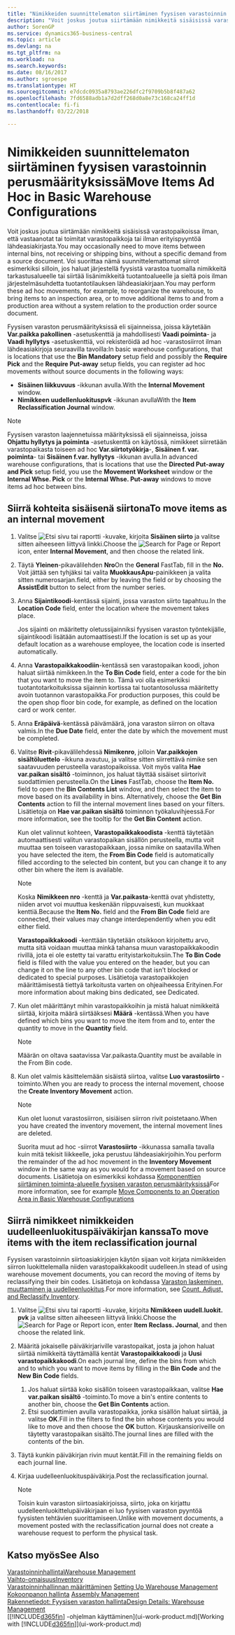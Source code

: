 ```yaml
---
title: "Nimikkeiden suunnittelematon siirtäminen fyysisen varastoinnin perusmäärityksissä | Microsoft Docs"
description: "Voit joskus joutua siirtämään nimikkeitä sisäisissä varastopaikoissa, ilman, että vastaanotat tai toimitat varastopaikkoja, ilman erityispyyntöä lähdeasiakirjasta. Voi suorittaa nämä suunnittelemattomat siirrot esimerkiksi silloin, jos haluat järjestellä fyysistä varastoa tuomalla nimikkeitä tarkastusalueelle tai siirtää lisänimikkeitä tuotantoalueelle ja sieltä pois ilman järjestelmäsuhdetta tuotantotilauksen lähdeasiakirjaan."
author: SorenGP
ms.service: dynamics365-business-central
ms.topic: article
ms.devlang: na
ms.tgt_pltfrm: na
ms.workload: na
ms.search.keywords: 
ms.date: 08/16/2017
ms.author: sgroespe
ms.translationtype: HT
ms.sourcegitcommit: e7dcdc0935a8793ae226dfc2f9709b5b8f487a62
ms.openlocfilehash: 7fd6588adb1a7d2dff268d0a8e73c168ca24ff1d
ms.contentlocale: fi-fi
ms.lasthandoff: 03/22/2018

---
```

# <a name="move-items-ad-hoc-in-basic-warehouse-configurations"></a><span data-ttu-id="79c12-104">Nimikkeiden suunnittelematon siirtäminen fyysisen varastoinnin perusmäärityksissä</span><span class="sxs-lookup"><span data-stu-id="79c12-104">Move Items Ad Hoc in Basic Warehouse Configurations</span></span>
<span data-ttu-id="79c12-105">Voit joskus joutua siirtämään nimikkeitä sisäisissä varastopaikoissa ilman, että vastaanotat tai toimitat varastopaikkoja tai ilman erityispyyntöä lähdeasiakirjasta.</span><span class="sxs-lookup"><span data-stu-id="79c12-105">You may occasionally need to move items between internal bins, not receiving or shipping bins, without a specific demand from a source document.</span></span> <span data-ttu-id="79c12-106">Voi suorittaa nämä suunnittelemattomat siirrot esimerkiksi silloin, jos haluat järjestellä fyysistä varastoa tuomalla nimikkeitä tarkastusalueelle tai siirtää lisänimikkeitä tuotantoalueelle ja sieltä pois ilman järjestelmäsuhdetta tuotantotilauksen lähdeasiakirjaan.</span><span class="sxs-lookup"><span data-stu-id="79c12-106">You may perform these ad hoc movements, for example, to reorganize the warehouse, to bring items to an inspection area, or to move additional items to and from a production area without a system relation to the production order source document.</span></span>  

<span data-ttu-id="79c12-107">Fyysisen varaston perusmäärityksissä eli sijainneissa, joissa käytetään **Var.paikka pakollinen** -asetuskenttiä ja mahdollisesti **Vaadi poiminta**- ja **Vaadi hyllytys** -asetuskenttiä, voi rekisteröidä ad hoc -varastosiirrot ilman lähdeasiakirjoja seuraavilla tavoilla:</span><span class="sxs-lookup"><span data-stu-id="79c12-107">In basic warehouse configurations, that is locations that use the **Bin Mandatory** setup field and possibly the **Require Pick** and the **Require Put-away** setup fields, you can register ad hoc movements without source documents in the following ways:</span></span>  

- <span data-ttu-id="79c12-108">**Sisäinen liikkuvuus** -ikkunan avulla.</span><span class="sxs-lookup"><span data-stu-id="79c12-108">With the **Internal Movement** window.</span></span>  
- <span data-ttu-id="79c12-109">**Nimikkeen uudellenluokituspvk** -ikkunan avulla</span><span class="sxs-lookup"><span data-stu-id="79c12-109">With the **Item Reclassification Journal** window.</span></span>  

> [!NOTE]  
>  <span data-ttu-id="79c12-110">Fyysisen varaston laajennetuissa määrityksissä eli sijainneissa, joissa **Ohjattu hyllytys ja poiminta** -asetuskenttä on käytössä, nimikkeet siirretään varastopaikasta toiseen ad hoc **Var.siirtotyökirja**-, **Sisäinen f. var. poiminta**- tai **Sisäinen f.var. hyllytys** -ikkunan avulla.</span><span class="sxs-lookup"><span data-stu-id="79c12-110">In advanced warehouse configurations, that is locations that use the **Directed Put-away and Pick** setup field, you use the **Movement Worksheet** window or the **Internal Whse. Pick** or the **Internal Whse. Put-away** windows to move items ad hoc between bins.</span></span>  

## <a name="to-move-items-as-an-internal-movement"></a><span data-ttu-id="79c12-111">Siirrä kohteita sisäisenä siirtona</span><span class="sxs-lookup"><span data-stu-id="79c12-111">To move items as an internal movement</span></span>  
1.  <span data-ttu-id="79c12-112">Valitse ![Etsi sivu tai raportti](media/ui-search/search_small.png "Etsi sivu tai raportti -kuvake") -kuvake, kirjoita **Sisäinen siirto** ja valitse sitten aiheeseen liittyvä linkki.</span><span class="sxs-lookup"><span data-stu-id="79c12-112">Choose the ![Search for Page or Report](media/ui-search/search_small.png "Search for Page or Report icon") icon, enter **Internal Movement**, and then choose the related link.</span></span>  
2.  <span data-ttu-id="79c12-113">Täytä **Yleinen**-pikavälilehden **Nro**</span><span class="sxs-lookup"><span data-stu-id="79c12-113">On the **General** FastTab, fill in the **No.**</span></span> <span data-ttu-id="79c12-114">Voit jättää sen tyhjäksi tai valita **MuokkausApu**-painikkeen ja valita sitten numerosarjan.</span><span class="sxs-lookup"><span data-stu-id="79c12-114">field, either by leaving the field or by choosing the **AssistEdit** button to select from the number series.</span></span>  
3.  <span data-ttu-id="79c12-115">Anna **Sijaintikoodi**-kentässä sijainti, jossa varaston siirto tapahtuu.</span><span class="sxs-lookup"><span data-stu-id="79c12-115">In the **Location Code** field, enter the location where the movement takes place.</span></span>  

    <span data-ttu-id="79c12-116">Jos sijainti on määritetty oletussijainniksi fyysisen varaston työntekijälle, sijaintikoodi lisätään automaattisesti.</span><span class="sxs-lookup"><span data-stu-id="79c12-116">If the location is set up as your default location as a warehouse employee, the location code is inserted automatically.</span></span>  
4.  <span data-ttu-id="79c12-117">Anna **Varastopaikkakoodiin**-kentässä sen varastopaikan koodi, johon haluat siirtää nimikkeen.</span><span class="sxs-lookup"><span data-stu-id="79c12-117">In the **To Bin Code** field, enter a code for the bin that you want to move the item to.</span></span> <span data-ttu-id="79c12-118">Tämä voi olla esimerkiksi tuotantotarkoituksissa sijainnin kortissa tai tuotantosolussa määritetty avoin tuotannon varastopaikka.</span><span class="sxs-lookup"><span data-stu-id="79c12-118">For production purposes, this could be the open shop floor bin code, for example, as defined on the location card or work center.</span></span>  
5.  <span data-ttu-id="79c12-119">Anna **Eräpäivä**-kentässä päivämäärä, jona varaston siirron on oltava valmis.</span><span class="sxs-lookup"><span data-stu-id="79c12-119">In the **Due Date** field, enter the date by which the movement must be completed.</span></span>  
6.  <span data-ttu-id="79c12-120">Valitse **Rivit**-pikavälilehdessä **Nimikenro**, jolloin **Var.paikkojen sisältöluettelo** -ikkuna avautuu, ja valitse sitten siirrettävä nimike sen saatavuuden perusteella varastopaikoissa. Voit myös valita **Hae var.paikan sisältö** -toiminnon, jos haluat täyttää sisäiset siirtorivit suodattimien perusteella.</span><span class="sxs-lookup"><span data-stu-id="79c12-120">On the **Lines** FastTab, choose the **Item No.** field to open the **Bin Contents List** window, and then select the item to move based on its availability in bins. Alternatively, choose the **Get Bin Contents** action to fill the internal movement lines based on your filters.</span></span> <span data-ttu-id="79c12-121">Lisätietoja on **Hae var.paikan sisältö** toiminnon työkaluvihjeessä.</span><span class="sxs-lookup"><span data-stu-id="79c12-121">For more information, see the tooltip for the **Get Bin Content** action.</span></span>   

    <span data-ttu-id="79c12-122">Kun olet valinnut kohteen, **Varastopaikkakoodista** -kenttä täytetään automaattisesti valitun varastopaikan sisällön perusteella, mutta voit muuttaa sen toiseen varastopaikkaan, jossa nimike on saatavilla.</span><span class="sxs-lookup"><span data-stu-id="79c12-122">When you have selected the item, the **From Bin Code** field is automatically filled according to the selected bin content, but you can change it to any other bin where the item is available.</span></span>  

    > [!NOTE]  
    >  <span data-ttu-id="79c12-123">Koska **Nimikkeen nro** -kenttä ja **Var.paikasta**-kenttä ovat yhdistetty, niiden arvot voi muuttua keskenään riippuvaisesti, kun muokkaat kenttiä.</span><span class="sxs-lookup"><span data-stu-id="79c12-123">Because the **Item No.** field and the **From Bin Code** field are connected, their values may change interdependently when you edit either field.</span></span>  

    <span data-ttu-id="79c12-124">**Varastopaikkakoodi** -kenttään täytetään otsikkoon kirjoitettu arvo, mutta sitä voidaan muuttaa minkä tahansa muun varastopaikkakoodin rivillä, jota ei ole estetty tai varattu erityistarkoituksiin.</span><span class="sxs-lookup"><span data-stu-id="79c12-124">The **To Bin Code** field is filled with the value you entered on the header, but you can change it on the line to any other bin code that isn’t blocked or dedicated to special purposes.</span></span> <span data-ttu-id="79c12-125">Lisätietoja varastopaikkojen määrittämisestä tiettyä tarkoitusta varten on ohjeaiheessa Erityinen.</span><span class="sxs-lookup"><span data-stu-id="79c12-125">For more information about making bins dedicated, see Dedicated.</span></span>  
7.  <span data-ttu-id="79c12-126">Kun olet määrittänyt mihin varastopaikkoihin ja mistä haluat nimikkeitä siirtää, kirjoita määrä siirtääksesi **Määrä** -kentässä.</span><span class="sxs-lookup"><span data-stu-id="79c12-126">When you have defined which bins you want to move the item from and to, enter the quantity to move in the **Quantity** field.</span></span>  

    > [!NOTE]  
    >  <span data-ttu-id="79c12-127">Määrän on oltava saatavissa Var.paikasta.</span><span class="sxs-lookup"><span data-stu-id="79c12-127">Quantity must be available in the From Bin code.</span></span>  

8.  <span data-ttu-id="79c12-128">Kun olet valmis käsittelemään sisäistä siirtoa, valitse **Luo varastosiirto** -toiminto.</span><span class="sxs-lookup"><span data-stu-id="79c12-128">When you are ready to process the internal movement, choose the **Create Inventory Movement** action.</span></span>  

    > [!NOTE]  
    >  <span data-ttu-id="79c12-129">Kun olet luonut varastosiirron, sisiäisen siirron rivit poistetaano.</span><span class="sxs-lookup"><span data-stu-id="79c12-129">When you have created the inventory movement, the internal movement lines are deleted.</span></span>  

    <span data-ttu-id="79c12-130">Suorita muut ad hoc -siirrot **Varastosiirto** -ikkunassa samalla tavalla kuin mitä tekisit liikkeelle, joka perustuu lähdeasiakirjoihin.</span><span class="sxs-lookup"><span data-stu-id="79c12-130">You perform the remainder of the ad hoc movement in the **Inventory Movement** window in the same way as you would for a movement based on source documents.</span></span> <span data-ttu-id="79c12-131">Lisätietoja on esimerkiksi kohdassa [Komponenttien siirtäminen toiminta-alueelle fyysisen varaston perusmäärityksissä](warehouse-how-to-move-components-to-an-operation-area-in-basic-warehousing.md)</span><span class="sxs-lookup"><span data-stu-id="79c12-131">For more information, see for example [Move Components to an Operation Area in Basic Warehouse Configurations](warehouse-how-to-move-components-to-an-operation-area-in-basic-warehousing.md)</span></span>  

## <a name="to-move-items-with-the-item-reclassification-journal"></a><span data-ttu-id="79c12-132">Siirrä nimikkeet nimikkeiden uudelleenluokituspäiväkirjan kanssa</span><span class="sxs-lookup"><span data-stu-id="79c12-132">To move items with the item reclassification journal</span></span>
<span data-ttu-id="79c12-133">Fyysisen varastoinnin siirtoasiakirjojen käytön sijaan voit kirjata nimikkeiden siirron luokittelemalla niiden varastopaikkakoodit uudelleen.</span><span class="sxs-lookup"><span data-stu-id="79c12-133">In stead of using warehouse movement documents, you can record the moving of items by reclassifying their bin codes.</span></span> <span data-ttu-id="79c12-134">Lisätietoja on kohdassa [Varaston laskeminen, muuttaminen ja uudelleenluokitus](inventory-how-count-adjust-reclassify.md).</span><span class="sxs-lookup"><span data-stu-id="79c12-134">For more information, see [Count, Adjust, and Reclassify Inventory](inventory-how-count-adjust-reclassify.md).</span></span>   
1.  <span data-ttu-id="79c12-135">Valitse ![Etsi sivu tai raportti](media/ui-search/search_small.png "Etsi sivu tai raportti -kuvake") -kuvake, kirjoita **Nimikkeen uudell.luokit. pvk** ja valitse sitten aiheeseen liittyvä linkki.</span><span class="sxs-lookup"><span data-stu-id="79c12-135">Choose the ![Search for Page or Report](media/ui-search/search_small.png "Search for Page or Report icon") icon, enter **Item Reclass. Journal**, and then choose the related link.</span></span>  
2.  <span data-ttu-id="79c12-136">Määritä jokaiselle päiväkirjariville varastopaikat, josta ja johon haluat siirtää nimikkeitä täyttämällä kentät **Varastopaikkakoodi** ja **Uusi varastopaikkakoodi**.</span><span class="sxs-lookup"><span data-stu-id="79c12-136">On each journal line, define the bins from which and to which you want to move items by filling in the **Bin Code** and the **New Bin Code** fields.</span></span>  

    1.  <span data-ttu-id="79c12-137">Jos haluat siirtää koko sisällön toiseen varastopaikkaan, valitse **Hae var.paikan sisältö** -toiminto.</span><span class="sxs-lookup"><span data-stu-id="79c12-137">To move a bin's entire contents to another bin, choose the **Get Bin Contents** action.</span></span>  
    2.  <span data-ttu-id="79c12-138">Etsi suodattimien avulla varastopaikka, jonka sisällön haluat siirtää, ja valitse **OK**.</span><span class="sxs-lookup"><span data-stu-id="79c12-138">Fill in the filters to find the bin whose contents you would like to move and then choose the **OK** button.</span></span> <span data-ttu-id="79c12-139">Kirjauskansioriveille on täytetty varastopaikan sisältö.</span><span class="sxs-lookup"><span data-stu-id="79c12-139">The journal lines are filled with the contents of the bin.</span></span>  
3.  <span data-ttu-id="79c12-140">Täytä kunkin päiväkirjan rivin muut kentät.</span><span class="sxs-lookup"><span data-stu-id="79c12-140">Fill in the remaining fields on each journal line.</span></span>   
4.  <span data-ttu-id="79c12-141">Kirjaa uudelleenluokituspäiväkirja.</span><span class="sxs-lookup"><span data-stu-id="79c12-141">Post the reclassification journal.</span></span>  

    > [!NOTE]  
    >  <span data-ttu-id="79c12-142">Toisin kuin varaston siirtoasiakirjoissa, siirto, joka on kirjattu uudelleenluokittelupäiväkirjaan ei luo fyysisen varaston pyyntöä fyysisten tehtävien suorittamiseen.</span><span class="sxs-lookup"><span data-stu-id="79c12-142">Unlike with movement documents, a movement posted with the reclassification journal does not create a warehouse request to perform the physical task.</span></span>  

## <a name="see-also"></a><span data-ttu-id="79c12-143">Katso myös</span><span class="sxs-lookup"><span data-stu-id="79c12-143">See Also</span></span>  
[<span data-ttu-id="79c12-144">Varastoinninhallinta</span><span class="sxs-lookup"><span data-stu-id="79c12-144">Warehouse Management</span></span>](warehouse-manage-warehouse.md)  
[<span data-ttu-id="79c12-145">Vaihto-omaisuus</span><span class="sxs-lookup"><span data-stu-id="79c12-145">Inventory</span></span>](inventory-manage-inventory.md)  
<span data-ttu-id="79c12-146">[Varastoinninhallinnan määrittäminen](warehouse-setup-warehouse.md)   </span><span class="sxs-lookup"><span data-stu-id="79c12-146">[Setting Up Warehouse Management](warehouse-setup-warehouse.md)   </span></span>  
<span data-ttu-id="79c12-147">[Kokoonpanon hallinta](assembly-assemble-items.md)  </span><span class="sxs-lookup"><span data-stu-id="79c12-147">[Assembly Management](assembly-assemble-items.md)  </span></span>  
[<span data-ttu-id="79c12-148">Rakennetiedot: Fyysisen varaston hallinta</span><span class="sxs-lookup"><span data-stu-id="79c12-148">Design Details: Warehouse Management</span></span>](design-details-warehouse-management.md)  
<span data-ttu-id="79c12-149">[[!INCLUDE[d365fin](includes/d365fin_md.md)] -ohjelman käyttäminen](ui-work-product.md)</span><span class="sxs-lookup"><span data-stu-id="79c12-149">[Working with [!INCLUDE[d365fin](includes/d365fin_md.md)]](ui-work-product.md)</span></span>

